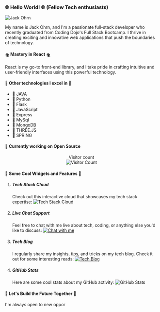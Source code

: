 ### 🌐 Hello World! 🌐 (Fellow Tech enthusiasts)

![Jack Ohrn](https://github.com/ohxrn.png)

My name is Jack Ohrn, and I'm a passionate full-stack developer who recently graduated from Coding Dojo's Full Stack Bootcamp. I thrive in creating exciting and innovative web applications that push the boundaries of technology.

#### 🛸 Mastery in React 🛸
React is my go-to front-end library, and I take pride in crafting intuitive and user-friendly interfaces using this powerful technology.

#### 📡 Other technologies I excel in 📡
<ul>
    <li>👾 JAVA</li>
    <li>👾 Python</li>
    <li>👾 Flask</li>
    <li>👾 JavaScript</li>
    <li>👾 Express</li>
    <li>👾 MySql</li>
    <li>👾 MongoDB</li>
    <li>👾 THREE.JS</li>
    <li>👾 SPRING</li>
</ul>

#### 📲 Currently working on Open Source

<p align="center"> 
  Visitor count<br>
  <img src="https://profile-counter.glitch.me/ohxrn/count.svg" alt="Visitor Count" />
</p>

#### 🔧 Some Cool Widgets and Features 🔧

1. ##### Tech Stack Cloud
   Check out this interactive cloud that showcases my tech stack expertise:
   ![Tech Stack Cloud](https://img.shields.io/badge/Tech%20Stack-React%20%7C%20Flask%20%7C%20Python%20%7C%20JavaScript%20%7C%20Java%20%7C%20MongoDB%20%7C%20MySql%20%7C%20Express%20%7C%20THREE.JS%20%7C%20Spring-blueviolet)

2. ##### Live Chat Support
   Feel free to chat with me live about tech, coding, or anything else you'd like to discuss:
   [![Chat with me](https://img.shields.io/badge/Chat%20with%20me-Live%20Chat-brightgreen)](https://slack.com/ohxrn)

3. ##### Tech Blog
   I regularly share my insights, tips, and tricks on my tech blog. Check it out for some interesting reads:
   [![Tech Blog](https://img.shields.io/badge/Tech%20Blog-Read%20Now-blue)](https://medium.com/@ohxrn)

4. ##### GitHub Stats
   Here are some cool stats about my GitHub activity:
   ![GitHub Stats](https://github-readme-stats.vercel.app/api?username=ohxrn&show_icons=true&count_private=true&hide=prs&theme=dark)



#### 🚀 Let's Build the Future Together 🚀
I'm always open to new oppor
